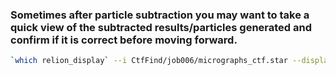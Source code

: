 ### Sometimes after particle subtraction you may want to take a quick view of the subtracted results/particles generated and confirm if it is correct before moving forward.

```sh
`which relion_display` --i CtfFind/job006/micrographs_ctf.star --display rlnMicrographName --scale 0.07 --lowpass 30 --col 5 --ori_scale 0.1 --allow_save --max_nr_images 20
```
